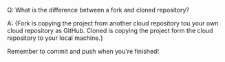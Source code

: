 Q: What is the difference between a fork and cloned repository?

A: {Fork is copying the project from another cloud repository tou your own cloud repository as GitHub. Cloned is copying the project form the cloud repository to your local machine.}


Remember to commit and push when you're finished!